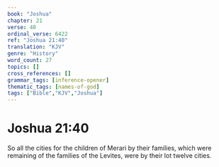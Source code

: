 ```yaml
---
book: "Joshua"
chapter: 21
verse: 40
ordinal_verse: 6422
ref: "Joshua 21:40"
translation: "KJV"
genre: "History"
word_count: 27
topics: []
cross_references: []
grammar_tags: [inference-opener]
thematic_tags: [names-of-god]
tags: ["Bible","KJV","Joshua"]
---
```


# Joshua 21:40

So all the cities for the children of Merari by their families, which were remaining of the families of the Levites, were by their lot twelve cities.
